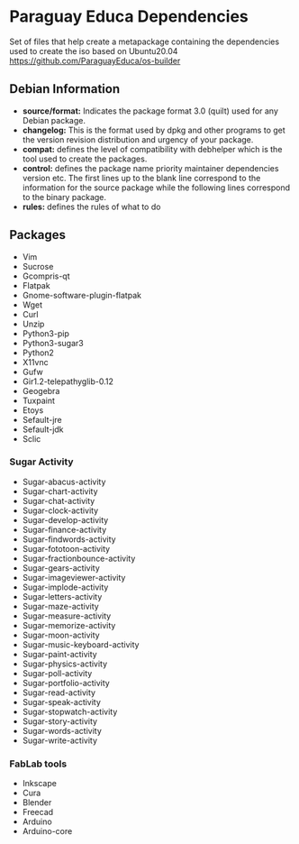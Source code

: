 # Paraguay Educa Dependencies

Set of files that help create a metapackage  containing the dependencies used to create the iso based on Ubuntu20.04 https://github.com/ParaguayEduca/os-builder

## Debian Information

* **source/format:** Indicates the package format  3.0 (quilt)  used for any Debian package.
* **changelog:** This is the format used by dpkg and other programs to get the version  revision  distribution and urgency of your package.
* **compat:** defines the level of compatibility with debhelper which is the tool used to create the packages.
* **control:** defines the package name  priority  maintainer  dependencies  version  etc. The first lines  up to the blank line  correspond to the information for the source package  while the following lines correspond to the binary package.
* **rules:** defines the rules of what to do

## Packages

* Vim
* Sucrose
* Gcompris-qt
* Flatpak
* Gnome-software-plugin-flatpak
* Wget
* Curl
* Unzip
* Python3-pip
* Python3-sugar3
* Python2
* X11vnc
* Gufw
* Gir1.2-telepathyglib-0.12
* Geogebra
* Tuxpaint
* Etoys
* Sefault-jre
* Sefault-jdk
* Sclic
### Sugar Activity
* Sugar-abacus-activity
* Sugar-chart-activity
* Sugar-chat-activity
* Sugar-clock-activity
* Sugar-develop-activity
* Sugar-finance-activity
* Sugar-findwords-activity
* Sugar-fototoon-activity
* Sugar-fractionbounce-activity
* Sugar-gears-activity
* Sugar-imageviewer-activity
* Sugar-implode-activity
* Sugar-letters-activity
* Sugar-maze-activity
* Sugar-measure-activity
* Sugar-memorize-activity
* Sugar-moon-activity
* Sugar-music-keyboard-activity
* Sugar-paint-activity
* Sugar-physics-activity
* Sugar-poll-activity
* Sugar-portfolio-activity
* Sugar-read-activity
* Sugar-speak-activity
* Sugar-stopwatch-activity
* Sugar-story-activity
* Sugar-words-activity
* Sugar-write-activity
### FabLab tools
* Inkscape
* Cura
* Blender
* Freecad
* Arduino
* Arduino-core
